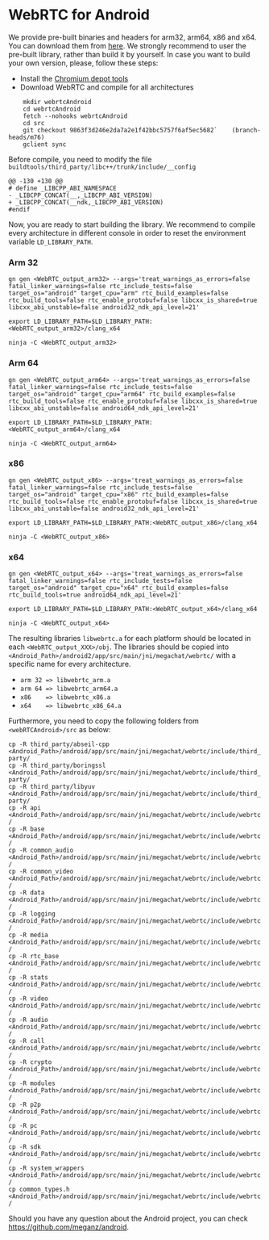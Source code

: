 # WebRTC for Android #
We provide pre-built binaries and headers for arm32, arm64, x86 and x64. You can download them from [here](https://mega.nz/file/t81HSYJI#KQNzSEqmGVSXfwmQx2HMJy3Jo2AcDfYm4oiMP_CFW6s).
We strongly recommend to user the pre-built library, rather than build it by yourself. In case you want to build your own version, please, follow these steps:
* Install the [Chromium depot tools](http://dev.chromium.org/developers/how-tos/install-depot-tools)
* Download WebRTC and compile for all architectures

```
    mkdir webrtcAndroid
    cd webrtcAndroid
    fetch --nohooks webrtcAndroid
    cd src
    git checkout 9863f3d246e2da7a2e1f42bbc5757f6af5ec5682`    (branch-heads/m76)
    gclient sync
```
Before compile, you need to modify the file `buildtools/third_party/libc++/trunk/include/__config`

```
@@ -130 +130 @@
# define _LIBCPP_ABI_NAMESPACE 
- _LIBCPP_CONCAT(__,_LIBCPP_ABI_VERSION)
+ _LIBCPP_CONCAT(__ndk,_LIBCPP_ABI_VERSION)
#endif
```

Now, you are ready to start building the library. We recommend to compile every architecture in different console in order to reset the environment variable `LD_LIBRARY_PATH`.

### Arm 32 ###
`gn gen <WebRTC_output_arm32> --args='treat_warnings_as_errors=false fatal_linker_warnings=false rtc_include_tests=false target_os="android" target_cpu="arm" rtc_build_examples=false rtc_build_tools=false rtc_enable_protobuf=false libcxx_is_shared=true libcxx_abi_unstable=false android32_ndk_api_level=21'`

`export LD_LIBRARY_PATH=$LD_LIBRARY_PATH:<WebRTC_output_arm32>/clang_x64`

`ninja -C <WebRTC_output_arm32>`
### Arm 64 ###
`gn gen <WebRTC_output_arm64> --args='treat_warnings_as_errors=false fatal_linker_warnings=false rtc_include_tests=false target_os="android" target_cpu="arm64" rtc_build_examples=false rtc_build_tools=false rtc_enable_protobuf=false libcxx_is_shared=true libcxx_abi_unstable=false android64_ndk_api_level=21'`

`export LD_LIBRARY_PATH=$LD_LIBRARY_PATH:<WebRTC_output_arm64>/clang_x64`

`ninja -C <WebRTC_output_arm64>`
### x86 ###
`gn gen <WebRTC_output_x86> --args='treat_warnings_as_errors=false fatal_linker_warnings=false rtc_include_tests=false target_os="android" target_cpu="x86" rtc_build_examples=false rtc_build_tools=false rtc_enable_protobuf=false libcxx_is_shared=true libcxx_abi_unstable=false android32_ndk_api_level=21'`

`export LD_LIBRARY_PATH=$LD_LIBRARY_PATH:<WebRTC_output_x86>/clang_x64`

`ninja -C <WebRTC_output_x86>`
### x64 ###
`gn gen <WebRTC_output_x64> --args='treat_warnings_as_errors=false fatal_linker_warnings=false rtc_include_tests=false target_os="android" target_cpu="x64" rtc_build_examples=false rtc_build_tools=true android64_ndk_api_level=21'`

`export LD_LIBRARY_PATH=$LD_LIBRARY_PATH:<WebRTC_output_x64>/clang_x64`

`ninja -C <WebRTC_output_x64>`

The resulting libraries `libwebrtc.a` for each platform should be located in each `<WebRTC_output_XXX>/obj`. The libraries should be copied into `<Android_Path>/android2/app/src/main/jni/megachat/webrtc/` with a specific name for every architecture.
* `arm 32 => libwebrtc_arm.a`
* `arm 64 => libwebrtc_arm64.a`
* `x86    => libwebrtc_x86.a`
* `x64    => libwebrtc_x86_64.a`

Furthermore, you need to copy the following folders from `<webRTCAndroid>/src` as below:

  `cp -R third_party/abseil-cpp <Android_Path>/android/app/src/main/jni/megachat/webrtc/include/third_party/`  
  `cp -R third_party/boringssl <Android_Path>/android/app/src/main/jni/megachat/webrtc/include/third_party/`  
  `cp -R third_party/libyuv <Android_Path>/android/app/src/main/jni/megachat/webrtc/include/third_party/`  
  `cp -R api <Android_Path>/android/app/src/main/jni/megachat/webrtc/include/webrtc/`  
  `cp -R base <Android_Path>/android/app/src/main/jni/megachat/webrtc/include/webrtc/`  
  `cp -R common_audio <Android_Path>/android/app/src/main/jni/megachat/webrtc/include/webrtc/`  
  `cp -R common_video <Android_Path>/android/app/src/main/jni/megachat/webrtc/include/webrtc/`  
  `cp -R data <Android_Path>/android/app/src/main/jni/megachat/webrtc/include/webrtc/`  
  `cp -R logging <Android_Path>/android/app/src/main/jni/megachat/webrtc/include/webrtc/`  
  `cp -R media <Android_Path>/android/app/src/main/jni/megachat/webrtc/include/webrtc/`  
  `cp -R rtc_base <Android_Path>/android/app/src/main/jni/megachat/webrtc/include/webrtc/`  
  `cp -R stats <Android_Path>/android/app/src/main/jni/megachat/webrtc/include/webrtc/`  
  `cp -R video <Android_Path>/android/app/src/main/jni/megachat/webrtc/include/webrtc/`  
  `cp -R audio <Android_Path>/android/app/src/main/jni/megachat/webrtc/include/webrtc/`  
  `cp -R call <Android_Path>/android/app/src/main/jni/megachat/webrtc/include/webrtc/`  
  `cp -R crypto <Android_Path>/android/app/src/main/jni/megachat/webrtc/include/webrtc/`  
  `cp -R modules <Android_Path>/android/app/src/main/jni/megachat/webrtc/include/webrtc/`  
  `cp -R p2p <Android_Path>/android/app/src/main/jni/megachat/webrtc/include/webrtc/`  
  `cp -R pc <Android_Path>/android/app/src/main/jni/megachat/webrtc/include/webrtc/`  
  `cp -R sdk <Android_Path>/android/app/src/main/jni/megachat/webrtc/include/webrtc/`  
  `cp -R system_wrappers <Android_Path>/android/app/src/main/jni/megachat/webrtc/include/webrtc/`  
  `cp common_types.h <Android_Path>/android/app/src/main/jni/megachat/webrtc/include/webrtc/`  
 
Should you have any question about the Android project, you can check https://github.com/meganz/android.
